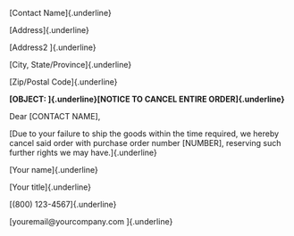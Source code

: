 [Contact Name]{.underline}

[Address]{.underline}

[Address2 ]{.underline}

[City, State/Province]{.underline}

[Zip/Postal Code]{.underline}

**[OBJECT: ]{.underline}[NOTICE TO CANCEL ENTIRE ORDER]{.underline}**

Dear \[CONTACT NAME\],

[Due to your failure to ship the goods within the time required, we
hereby cancel said order with purchase order number \[NUMBER\],
reserving such further rights we may have.]{.underline}

[Your name]{.underline}

[Your title]{.underline}

[(800) 123-4567]{.underline}

[youremail\@yourcompany.com ]{.underline}
